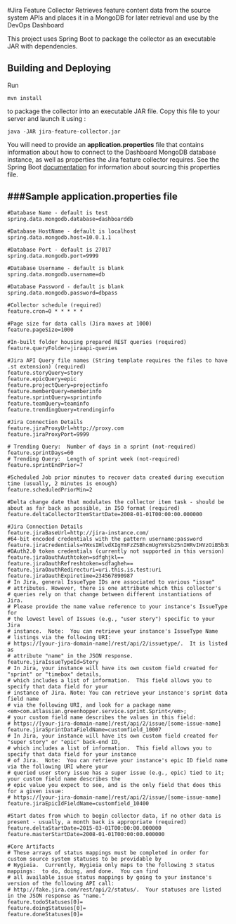 #Jira Feature Collector
Retrieves feature content data from the source system APIs and places it in a MongoDB for later retrieval and use by the DevOps Dashboard

This project uses Spring Boot to package the collector as an executable JAR with dependencies.

Building and Deploying
--------------------------------------

Run
```
mvn install
```
to package the collector into an executable JAR file. Copy this file to your server and launch it using :
```
java -JAR jira-feature-collector.jar
```
You will need to provide an **application.properties** file that contains information about how
to connect to the Dashboard MongoDB database instance, as well as properties the Jira feature collector requires. See
the Spring Boot [documentation](http://docs.spring.io/spring-boot/docs/current-SNAPSHOT/reference/htmlsingle/#boot-features-external-config-application-property-files)
for information about sourcing this properties file.

###Sample application.properties file
--------------------------------------

    #Database Name - default is test
    spring.data.mongodb.database=dashboarddb

    #Database HostName - default is localhost
    spring.data.mongodb.host=10.0.1.1

    #Database Port - default is 27017
    spring.data.mongodb.port=9999

    #Database Username - default is blank
    spring.data.mongodb.username=db

    #Database Password - default is blank
    spring.data.mongodb.password=dbpass

    #Collector schedule (required)
    feature.cron=0 * * * * *

    #Page size for data calls (Jira maxes at 1000)
    feature.pageSize=1000

    #In-built folder housing prepared REST queries (required)
    feature.queryFolder=jiraapi-queries

    #Jira API Query file names (String template requires the files to have .st extension) (required)
    feature.storyQuery=story
    feature.epicQuery=epic
    feature.projectQuery=projectinfo
    feature.memberQuery=memberinfo
    feature.sprintQuery=sprintinfo
    feature.teamQuery=teaminfo
    feature.trendingQuery=trendinginfo

    #Jira Connection Details
    feature.jiraProxyUrl=http://proxy.com
    feature.jiraProxyPort=9999

    # Trending Query:  Number of days in a sprint (not-required)
    feature.sprintDays=60
    # Trending Query:  Length of sprint week (not-required)
    feature.sprintEndPrior=7

    #Scheduled Job prior minutes to recover data created during execution time (usually, 2 minutes is enough)
    feature.scheduledPriorMin=2

    #Delta change date that modulates the collector item task - should be about as far back as possible, in ISO format (required)
    feature.deltaCollectorItemStartDate=2008-01-01T00:00:00.000000

    #Jira Connection Details
    feature.jiraBaseUrl=http://jira-instance.com/
    #64-bit encoded credentials with the pattern username:password
    feature.jiraCredentials=YWxsIHlvdXIgYmFzZSBhcmUgYmVsb25nIHRvIHVzOiB5b3UgYXJlIG9uIHRoZSB3YXkgdG8gZGVzdHJ1Y3Rpb246IG1ha2UgeW91ciB0aW1l
    #OAuth2.0 token credentials (currently not supported in this version)
    feature.jiraOauthAuthtoken=sdfghjkl==
    feature.jiraOauthRefreshtoken=sdfagheh==
    feature.jiraOauthRedirecturi=uri.this.is.test:uri
    feature.jiraOauthExpiretime=234567890987
    # In Jira, general IssueType IDs are associated to various "issue"
	# attributes. However, there is one attribute which this collector's
	# queries rely on that change between different instantiations of Jira.
	# Please provide the name value reference to your instance's IssueType for
	# the lowest level of Issues (e.g., "user story") specific to your Jira
	# instance.  Note:  You can retrieve your instance's IssueType Name
	# listings via the following URI:
	# https://[your-jira-domain-name]/rest/api/2/issuetype/.  It is listed as
	# attribute "name" in the JSON response.
    feature.jiraIssueTypeId=Story
    # In Jira, your instance will have its own custom field created for "sprint" or "timebox" details,
	# which includes a list of information.  This field allows you to specify that data field for your
	# instance of Jira. Note: You can retrieve your instance's sprint data field name
	# via the following URI, and look for a package name <em>com.atlassian.greenhopper.service.sprint.Sprint</em>;
	# your custom field name describes the values in this field:
	# https://[your-jira-domain-name]/rest/api/2/issue/[some-issue-name]
	feature.jiraSprintDataFieldName=customfield_10007
	# In Jira, your instance will have its own custom field created for "super story" or "epic" back-end ID,
	# which includes a list of information.  This field allows you to specify that data field for your instance
	# of Jira.  Note:  You can retrieve your instance's epic ID field name via the following URI where your
	# queried user story issue has a super issue (e.g., epic) tied to it; your custom field name describes the
	# epic value you expect to see, and is the only field that does this for a given issue:
	# https://[your-jira-domain-name]/rest/api/2/issue/[some-issue-name]
	feature.jiraEpicIdFieldName=customfield_10400

    #Start dates from which to begin collector data, if no other data is present - usually, a month back is appropriate (required)
    feature.deltaStartDate=2015-03-01T00:00:00.000000
    feature.masterStartDate=2008-01-01T00:00:00.000000
    
    #Core Artifacts
	# These arrays of status mappings must be completed in order for custom source system statuses to be providable by
	# Hygieia.  Currently, Hygieia only maps to the following 3 status mappings:  to do, doing, and done.  You can find
	# all available issue status mappings by going to your instance's version of the following API call:
	# http://fake.jira.com/rest/api/2/status/.  Your statuses are listed in the JSON response as "name."
	feature.todoStatuses[0]=
	feature.doingStatuses[0]=
	feature.doneStatuses[0]=
